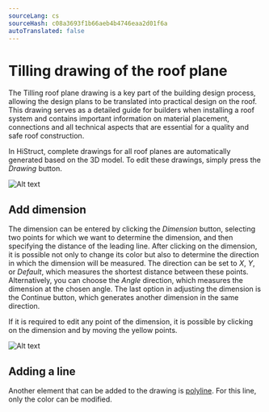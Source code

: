 ```yaml
---
sourceLang: cs
sourceHash: c08a3693f1b66aeb4b4746eaa2d01f6a
autoTranslated: false
---
```


# Tilling drawing of the roof plane
The Tilling roof plane drawing is a key part of the building design process, allowing the design plans to be translated into practical design on the roof. This drawing serves as a detailed guide for builders when installing a roof system and contains important information on material placement, connections and all technical aspects that are essential for a quality and safe roof construction.

In HiStruct, complete drawings for all roof planes are automatically generated based on the 3D model. To edit these drawings, simply press the *Drawing* button.


![Alt text](img/drawingsRoofTilling.png)

## Add dimension

The dimension can be entered by clicking the *Dimension* button, selecting two points for which we want to determine the dimension, and then specifying the distance of the leading line. After clicking on the dimension, it is possible not only to change its color but also to determine the direction in which the dimension will be measured. The direction can be set to *X*, *Y*, or *Default*, which measures the shortest distance between these points. Alternatively, you can choose the *Angle* direction, which measures the dimension at the chosen angle. The last option in adjusting the dimension is the Continue button, which generates another dimension in the same direction.

If it is required to edit any point of the dimension, it is possible by clicking on the dimension and by moving the yellow points.

![Alt text](img/drawingsDimensionsProperties.png)

## Adding a line

Another element that can be added to the drawing is [polyline](..\instructor-roofs\insertPolyline.md). For this line, only the color can be modified.



